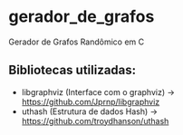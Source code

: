 # gerador_de_grafos
Gerador de Grafos Randômico em C

## Bibliotecas utilizadas:
  - libgraphviz (Interface com o graphviz) -> https://github.com/Jprnp/libgraphviz
  - uthash (Estrutura de dados Hash) -> https://github.com/troydhanson/uthash
